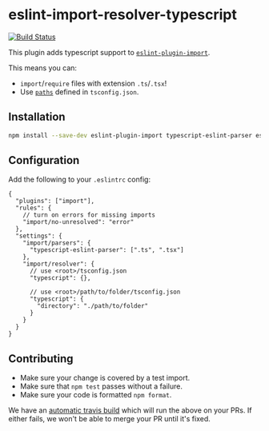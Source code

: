 # eslint-import-resolver-typescript

[![Build Status](https://travis-ci.org/alexgorbatchev/eslint-import-resolver-typescript.svg?branch=master)](https://travis-ci.org/alexgorbatchev/eslint-import-resolver-typescript)

This plugin adds typescript support to [`eslint-plugin-import`](https://www.npmjs.com/package/eslint-plugin-import).

This means you can:

- `import`/`require` files with extension `.ts`/`.tsx`!
- Use [`paths`](https://www.typescriptlang.org/docs/handbook/module-resolution.html#path-mapping) defined in `tsconfig.json`.

## Installation

```bash
npm install --save-dev eslint-plugin-import typescript-eslint-parser eslint-import-resolver-typescript
```

## Configuration

Add the following to your `.eslintrc` config:

```CJSON
{
  "plugins": ["import"],
  "rules": {
    // turn on errors for missing imports
    "import/no-unresolved": "error"
  },
  "settings": {
    "import/parsers": {
      "typescript-eslint-parser": [".ts", ".tsx"]
    },
    "import/resolver": {
      // use <root>/tsconfig.json
      "typescript": {},

      // use <root>/path/to/folder/tsconfig.json
      "typescript": {
        "directory": "./path/to/folder"
      }
    }
  }
}
```


## Contributing

- Make sure your change is covered by a test import.
- Make sure that `npm test` passes without a failure.
- Make sure your code is formatted `npm format`.

We have an [automatic travis build](https://travis-ci.org/alexgorbatchev/eslint-import-resolver-typescript) which will run the above on your PRs.
If either fails, we won't be able to merge your PR until it's fixed.
